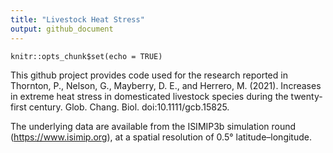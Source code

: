 ```yaml
---
title: "Livestock Heat Stress"
output: github_document
---
```


```{r setup, include=FALSE}
knitr::opts_chunk$set(echo = TRUE)
```

This github project provides code used for the research reported in 
Thornton, P., Nelson, G., Mayberry, D. E., and Herrero, M. (2021). Increases in extreme heat stress in domesticated livestock species during the twenty-first century. Glob. Chang. Biol. doi:10.1111/gcb.15825.

The underlying data are available from the ISIMIP3b simulation round (https://www.isimip.org), at a spatial resolution of 0.5° latitude–longitude.
